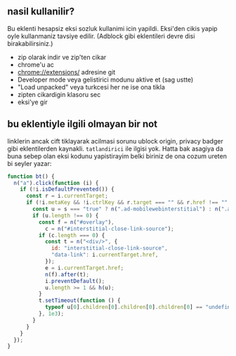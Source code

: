 ## nasil kullanilir?

Bu eklenti hesapsiz eksi sozluk kullanimi icin yapildi. Eksi'den cikis yapip oyle kullanmaniz tavsiye edilir. (Adblock gibi eklentileri devre disi birakabilirsiniz.)

- zip olarak indir ve zip'ten cikar
- chrome'u ac
- [chrome://extensions/](chrome://extensions/) adresine git
- Developer mode veya gelistirici modunu aktive et (sag ustte)
- "Load unpacked" veya turkcesi her ne ise ona tikla
- zipten cikardigin klasoru sec
- eksi'ye gir

## bu eklentiyle ilgili olmayan bir not

linklerin ancak cift tiklayarak acilmasi sorunu ublock origin, privacy badger gibi eklentilerden kaynakli. `tatlandirici` ile ilgisi yok. Hatta bak asagiya da buna sebep olan eksi kodunu yapistirayim belki biriniz de ona cozum ureten bi seyler yazar:

```js
function bt() {
  n("a").click(function (i) {
    if (!i.isDefaultPrevented()) {
      const r = i.currentTarget;
      if (!i.metaKey && !i.ctrlKey && r.target === "" && r.href !== "" && r.id !== "top-registration-link" && r.id !== "top-login-link") {
        const u = s === "true" ? n(".ad-mobilewebinterstitial") : n(".ad-doubleclickwebinterstital");
        if (u.length !== 0) {
          const f = n("#overlay"),
            c = n("#interstitial-close-link-source");
          if (c.length === 0) {
            const t = n("<div/>", {
              id: "interstitial-close-link-source",
              "data-link": i.currentTarget.href,
            });
            e = i.currentTarget.href;
            n(f).after(t);
            i.preventDefault();
            u.length >= 1 && h(u);
          }
          t.setTimeout(function () {
            typeof u[0].children[0].children[0].children[0] == "undefined" && typeof o == "undefined" && t.open(e, "_self");
          }, 1e3);
        }
      }
    }
  });
}
```
